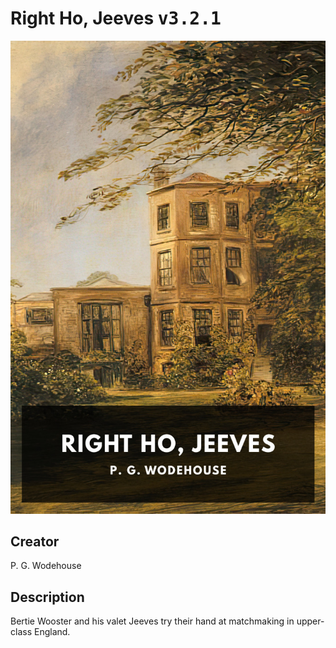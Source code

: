 
# Right Ho, Jeeves <kbd>v3.2.1</kbd>

<center>
  <img src="./cover-1024.jpg"/>
</center>

## Creator
P. G. Wodehouse

## Description
Bertie Wooster and his valet Jeeves try their hand at matchmaking in upper-class England.
